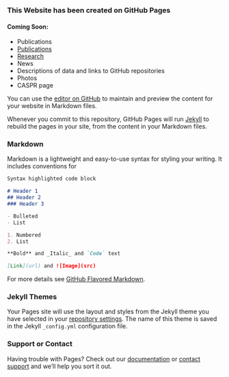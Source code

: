 ### This Website has been created on GitHub Pages

#### Coming Soon:
- Publications
- [Publications](https://github.com/mac2393/mac2393.github.io/tree/master/publications.md)
- [Research](https://github.com/mac2393/mac2393.github.io/tree/master/research.md)
- News
- Descriptions of data and links to GitHub repositories
- Photos
- CASPR page


You can use the [editor on GitHub](https://github.com/mac2393/mac2393.github.io/edit/master/index.md) to maintain and preview the content for your website in Markdown files.



Whenever you commit to this repository, GitHub Pages will run [Jekyll](https://jekyllrb.com/) to rebuild the pages in your site, from the content in your Markdown files.

### Markdown

Markdown is a lightweight and easy-to-use syntax for styling your writing. It includes conventions for

```markdown
Syntax highlighted code block

# Header 1
## Header 2
### Header 3

- Bulleted
- List

1. Numbered
2. List

**Bold** and _Italic_ and `Code` text

[Link](url) and ![Image](src)
```

For more details see [GitHub Flavored Markdown](https://guides.github.com/features/mastering-markdown/).

### Jekyll Themes

Your Pages site will use the layout and styles from the Jekyll theme you have selected in your [repository settings](https://github.com/mac2393/mac2393.github.io/settings). The name of this theme is saved in the Jekyll `_config.yml` configuration file.

### Support or Contact

Having trouble with Pages? Check out our [documentation](https://help.github.com/categories/github-pages-basics/) or [contact support](https://github.com/contact) and we’ll help you sort it out.
